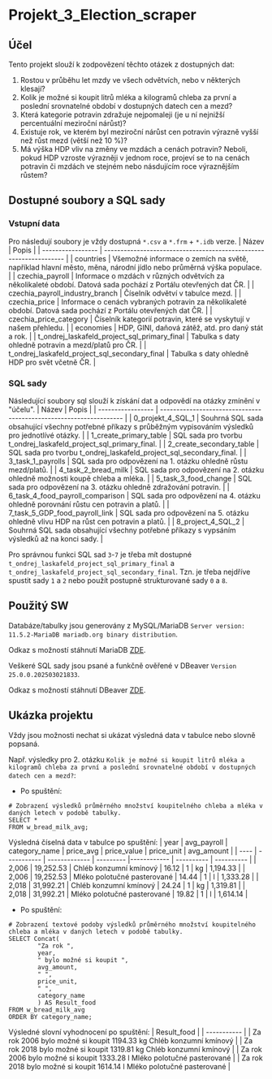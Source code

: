 
# Projekt_3_Election_scraper

## Účel
Tento projekt slouží k zodpovězení těchto otázek z dostupných dat:
1. Rostou v průběhu let mzdy ve všech odvětvích, nebo v některých klesají?
2. Kolik je možné si koupit litrů mléka a kilogramů chleba za první a poslední srovnatelné období v dostupných datech cen a mezd?
3. Která kategorie potravin zdražuje nejpomaleji (je u ní nejnižší percentuální meziroční nárůst)?
4. Existuje rok, ve kterém byl meziroční nárůst cen potravin výrazně vyšší než růst mezd (větší než 10 %)?
5. Má výška HDP vliv na změny ve mzdách a cenách potravin? Neboli, pokud HDP vzroste výrazněji v jednom roce, projeví se to na cenách potravin či mzdách ve stejném nebo násdujícím roce výraznějším růstem?

## Dostupné soubory a SQL sady

### Vstupní data

Pro následují soubory je vždy dostupná `*.csv` a `*.frm` + `*.idb` verze.
| Název             | Popis                                                                |
| ----------------- | ------------------------------------------------------------------ |
| countries | Všemožné informace o zemích na světě, například hlavní město, měna, národní jídlo nebo průměrná výška populace. |
| czechia_payroll | Informace o mzdách v různých odvětvích za několikaleté období. Datová sada pochází z Portálu otevřených dat ČR. |
| czechia_payroll_industry_branch | Číselník odvětví v tabulce mezd. |
| czechia_price | Informace o cenách vybraných potravin za několikaleté období. Datová sada pochází z Portálu otevřených dat ČR. |
| czechia_price_category | Číselník kategorií potravin, které se vyskytují v našem přehledu. |
| economies | HDP, GINI, daňová zátěž, atd. pro daný stát a rok. |
| t_ondrej_laskafeld_project_sql_primary_final | Tabulka s daty ohledně potravin a mezd/platů pro ČR. |
| t_ondrej_laskafeld_project_sql_secondary_final | Tabulka s daty ohledně HDP pro svět včetně ČR. |


### SQL sady
Následující soubory sql slouží k získání dat a odpovědí na otázky zmínění v "účelu".
| Název             | Popis                                                                |
| ----------------- | ------------------------------------------------------------------ |
| 0_projekt_4_SQL_1 | Souhrná SQL sada obsahující všechny potřebné příkazy s průběžným vypisováním výsledků pro jednotlívé otázky. |
| 1_create_primary_table | SQL sada pro tvorbu t_ondrej_laskafeld_project_sql_primary_final. |
| 2_create_secondary_table | SQL sada pro tvorbu t_ondrej_laskafeld_project_sql_secondary_final. |
| 3_task_1_payrolls | SQL sada pro odpovězení na 1. otázku ohledně růstu mezd/platů. |
| 4_task_2_bread_milk | SQL sada pro odpovězení na 2. otázku ohledně možnosti koupě chleba a mléka. |
| 5_task_3_food_change | SQL sada pro odpovězení na 3. otázku ohledně zdražování potravin. |
| 6_task_4_food_payroll_comparison | SQL sada pro odpovězení na 4. otázku ohledně porovnání růstu cen potravin a platů. |
| 7_task_5_GDP_food_payroll_link | SQL sada pro odpovězení na 5. otázku ohledně vlivu HDP na růst cen potravin a platů. |
| 8_project_4_SQL_2 | Souhrná SQL sada obsahující všechny potřebné příkazy s vypsáním výsledků až na konci sady. |

Pro správnou funkci SQL sad `3`-`7` je třeba mít dostupné `t_ondrej_laskafeld_project_sql_primary_final` a `t_ondrej_laskafeld_project_sql_secondary_final`. Tzn. je třeba nejdříve spustit sady `1` a `2` nebo použít postupně strukturované sady `0` a `8`.

## Použitý SW

Databáze/tabulky jsou generovány z MySQL/MariaDB `Server version: 11.5.2-MariaDB mariadb.org binary distribution`.

Odkaz s možností stáhnutí MariaDB [ZDE](https://mariadb.org).

Veškeré SQL sady jsou psané a funkčně ověřené v DBeaver `Version 25.0.0.202503021833`.

Odkaz s možností stáhnutí DBeaver [ZDE](https://dbeaver.com).

## Ukázka projektu

Vždy jsou možnosti nechat si ukázat výsledná data v tabulce nebo slovně popsaná.

Např. výsledky pro 2. otázku `Kolik je možné si koupit litrů mléka a kilogramů chleba za první a poslední srovnatelné období v dostupných datech cen a mezd?`:

- Po spuštění:
```
# Zobrazení výsledků průměrného množství koupitelného chleba a mléka v daných letech v podobě tabulky.
SELECT *
FROM w_bread_milk_avg;
```
Výsledná číselná data v tabulce po spuštění:
| year | avg_payroll | category_name | price_avg | price_value | price_unit | avg_amount |
| ---- | ----------- | ------------- | --------- |------------ | ---------- | ---------- |
| 2,006 | 19,252.53 | Chléb konzumní kmínový | 16.12 | 1 | kg | 1,194.33 |
| 2,006 | 19,252.53 | Mléko polotučné pasterované | 14.44 | 1 | l | 1,333.28 |
| 2,018 | 31,992.21 | Chléb konzumní kmínový | 24.24 | 1 | kg | 1,319.81 |
| 2,018 | 31,992.21 | Mléko polotučné pasterované | 19.82 | 1 | l | 1,614.14 |

- Po spuštění:
```
# Zobrazení textové podoby výsledků průměrného množství koupitelného chleba a mléka v daných letech v podobě tabulky.
SELECT Concat(
		"Za rok ",
		year,
		" bylo možné si koupit ",
		avg_amount,
		" ",
		price_unit,
		" ",
		category_name
		) AS Result_food
FROM w_bread_milk_avg
ORDER BY category_name;
```
Výsledné slovní vyhodnocení po spuštění:
| Result_food |
| ----------- |
| Za rok 2006 bylo možné si koupit 1194.33 kg Chléb konzumní kmínový |
| Za rok 2018 bylo možné si koupit 1319.81 kg Chléb konzumní kmínový |
| Za rok 2006 bylo možné si koupit 1333.28 l Mléko polotučné pasterované |
| Za rok 2018 bylo možné si koupit 1614.14 l Mléko polotučné pasterované |
